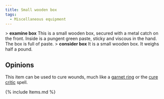 ```yaml
---
title: Small wooden box
tags:
  - Miscellaneous equipment
---
```

\> **examine box**
This is a small wooden box, secured with a metal catch on the front.
Inside is
a pungent green paste, sticky and viscous in the hand.
The box is full of paste.
\> **consider box**
It is a small wooden box.
It weighs half a pound.

## Opinions

This item can be used to cure wounds, much like a [garnet
ring](garnet_ring "wikilink") or the [cure
critic](Cure_Critic "wikilink") spell.

{% include Items.md %}
